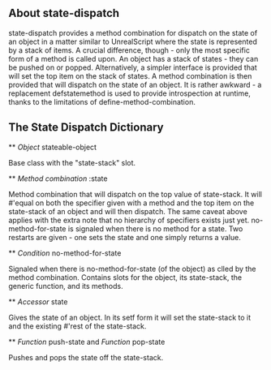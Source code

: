 About state-dispatch
--------------------

state-dispatch provides a method combination for dispatch on the state of an object in a matter similar to UnrealScript where the state is represented by a stack of items.
A crucial difference, though - only the most specific form of a method is called upon.
An object has a stack of states - they can be pushed on or popped. Alternatively, a simpler interface is provided that will set the top item on the stack of states.
A method combination is then provided that will dispatch on the state of an object. It is rather awkward - a replacement defstatemethod is used to provide introspection at runtime, thanks to the limitations of define-method-combination.

The State Dispatch Dictionary
-----------------------------

** *Object* stateable-object

Base class with the "state-stack" slot.

** *Method combination* :state

Method combination that will dispatch on the top value of state-stack. It will #'equal on both the specifier given with a method and the top item on the state-stack of an object and will then dispatch.
The same caveat above applies with the extra note that no hierarchy of specifiers exists just yet.
no-method-for-state is signaled when there is no method for a state. Two restarts are given - one sets the state and one simply returns a value.

** *Condition* no-method-for-state

Signaled when there is no-method-for-state (of the object) as clled by the method combination. Contains slots for the object, its state-stack, the generic function, and its methods.

** *Accessor* state

Gives the state of an object. In its setf form it will set the state-stack to it and the existing #'rest of the state-stack.

** *Function* push-state and *Function* pop-state

Pushes and pops the state off the state-stack.